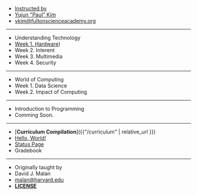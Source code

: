 
* [Instructed by](#)
* [Yujun "Paul" Kim](https://paulkim.me)
* [ykim@fultonscienceacademy.org](mailto:ykim@fultonscienceacademy.org)

***

* Understanding Technology
* [Week 1. Hardware](https://cs50.paulkim.me/curriculum/understanding_technology/hardware/))
* Week 2. Interent
* Week 3. Multimedia
* Week 4. Security

***

* World of Computing
* Week 1. Data Science
* Week 2. Impact of Computing

***

* Introduction to Programming
* Comming Soon.

***

* [**Curriculum Compilation**]({{"/curriculum" | relative_url }})
* [Hello, World!](https://cs50.paulkim.me/hello_world/)
* [Status Page](https://cs50.statuspage.io/)
* Gradebook

***

* Originally taught by
* David J. Malan
* malan@harvard.edu
* [**LICENSE**](https://cs50.harvard.edu/x/license/)
